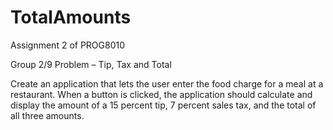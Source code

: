 # TotalAmounts
Assignment 2 of PROG8010

Group 2/9 Problem – Tip, Tax and Total

Create an application that lets the user enter the food charge for a meal at a restaurant. When a button is clicked, the application should calculate and display the amount of a 15 percent tip, 7 percent sales tax, and the total of all three amounts.
